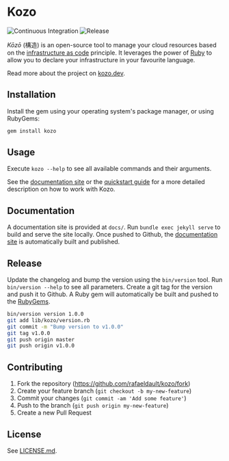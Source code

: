 # Kozo

![Continuous Integration](https://github.com/floriandejonckheere/kozo/workflows/Continuous%20Integration/badge.svg)
![Release](https://img.shields.io/github/v/release/floriandejonckheere/kozo?label=Latest%20release)

_Kōzō_ (構造) is an open-source tool to manage your cloud resources based on the [infrastructure as code](https://en.wikipedia.org/wiki/Infrastructure_as_code) principle.
It leverages the power of [Ruby](https://www.ruby-lang.org/en/) to allow you to declare your infrastructure in your favourite language.

Read more about the project on [kozo.dev](https://kozo.dev).

## Installation

Install the gem using your operating system's package manager, or using RubyGems:

```sh
gem install kozo
```

## Usage

Execute `kozo --help` to see all available commands and their arguments.

See the [documentation site](https://www.kozo.dev/) or the [quickstart guide](https://www.kozo.dev/quickstart) for a more detailed description on how to work with Kozo.

## Documentation

A documentation site is provided at `docs/`.
Run `bundle exec jekyll serve` to build and serve the site locally.
Once pushed to Github, the [documentation site](https://www.kozo.dev/) is automatically built and published.

## Release

Update the changelog and bump the version using the `bin/version` tool.
Run `bin/version --help` to see all parameters.
Create a git tag for the version and push it to Github.
A Ruby gem will automatically be built and pushed to the [RubyGems](https://www.rubygems.org/).

```sh
bin/version version 1.0.0
git add lib/kozo/version.rb
git commit -m "Bump version to v1.0.0"
git tag v1.0.0
git push origin master
git push origin v1.0.0
```

## Contributing

1. Fork the repository (<https://github.com/rafaeldault/kozo/fork>)
2. Create your feature branch (`git checkout -b my-new-feature`)
3. Commit your changes (`git commit -am 'Add some feature'`)
4. Push to the branch (`git push origin my-new-feature`)
5. Create a new Pull Request

## License

See [LICENSE.md](LICENSE.md).
